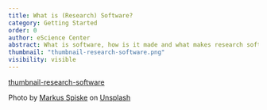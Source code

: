 ```yaml
---
title: What is (Research) Software?
category: Getting Started
order: 0
author: eScience Center
abstract: What is software, how is it made and what makes research software so special?
thumbnail: "thumbnail-research-software.png"
visibility: visible
---
```


[thumbnail-research-software](https://unsplash.com/photos/colorful-software-or-web-code-on-a-computer-monitor-Skf7HxARcoc?utm_content=creditShareLink&utm_medium=referral&utm_source=unsplash)

Photo by <a href="https://unsplash.com/@markusspiske?utm_content=creditCopyText&utm_medium=referral&utm_source=unsplash">Markus Spiske</a> on <a href="https://unsplash.com/photos/colorful-software-or-web-code-on-a-computer-monitor-Skf7HxARcoc?utm_content=creditCopyText&utm_medium=referral&utm_source=unsplash">Unsplash</a>




